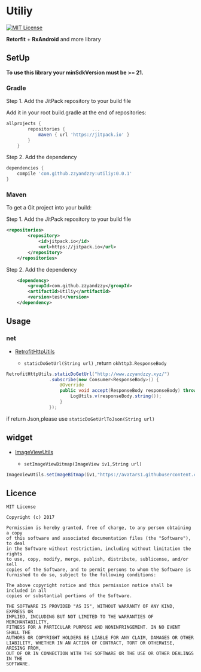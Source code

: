 # Utiliy

[![MIT License][101]][102]

**Retorfit** + **RxAndroid** and more library

## SetUp

**To use this library your minSdkVersion must be >= 21.**

### Gradle

Step 1. Add the JitPack repository to your build file

Add it in your root build.gradle at the end of repositories:

```gradle
allprojects {
		repositories {			...
			maven { url 'https://jitpack.io' }
		}
	}
```

Step 2. Add the dependency

```gradle
dependencies {
    compile 'com.github.zzyandzzy:utiliy:0.0.1'
}
```

### Maven

To get a Git project into your build:

Step 1. Add the JitPack repository to your build file

```xml
<repositories>
		<repository>
		    <id>jitpack.io</id>
		    <url>https://jitpack.io</url>
		</repository>
	</repositories>
```

Step 2. Add the dependency

```xml
	<dependency>
	    <groupId>com.github.zzyandzzy</groupId>
	    <artifactId>Utiliy</artifactId>
	    <version>test</version>
	</dependency>
```

## Usage

### net

- [RetrofitHttpUtils]([400])

  - `staticDoGetUrl(String url)` ,return `okhttp3.ResponseBody`
  
```java
RetrofitHttpUtils.staticDoGetUrl("http://www.zzyandzzy.xyz/")
                .subscribe(new Consumer<ResponseBody>() {
                    @Override
                    public void accept(ResponseBody responseBody) throws Exception {
                        LogUtils.v(responseBody.string());
                    }
                });
```
if return Json,please use `staticDoGetUrlToJson(String url)`

## widget

- [ImageViewUtils]([401])

  - `setImageViewBitmap(ImageView iv1,String url)`
  
```java
ImageViewUtils.setImageBitmap(iv1,"https://avatars1.githubusercontent.com/u/14029779?v=4&s=460");
```

## Licence
```licence
MIT License

Copyright (c) 2017 

Permission is hereby granted, free of charge, to any person obtaining a copy
of this software and associated documentation files (the "Software"), to deal
in the Software without restriction, including without limitation the rights
to use, copy, modify, merge, publish, distribute, sublicense, and/or sell
copies of the Software, and to permit persons to whom the Software is
furnished to do so, subject to the following conditions:

The above copyright notice and this permission notice shall be included in all
copies or substantial portions of the Software.

THE SOFTWARE IS PROVIDED "AS IS", WITHOUT WARRANTY OF ANY KIND, EXPRESS OR
IMPLIED, INCLUDING BUT NOT LIMITED TO THE WARRANTIES OF MERCHANTABILITY,
FITNESS FOR A PARTICULAR PURPOSE AND NONINFRINGEMENT. IN NO EVENT SHALL THE
AUTHORS OR COPYRIGHT HOLDERS BE LIABLE FOR ANY CLAIM, DAMAGES OR OTHER
LIABILITY, WHETHER IN AN ACTION OF CONTRACT, TORT OR OTHERWISE, ARISING FROM,
OUT OF OR IN CONNECTION WITH THE SOFTWARE OR THE USE OR OTHER DEALINGS IN THE
SOFTWARE.
```

[101]: https://img.shields.io/github/license/HeinrichReimer/material-intro.svg
[102]: https://mit-license.org/
[400]: https://github.com/zzyandzzy/Utiliy/blob/master/library/src/main/java/xyz/zzyandzzy/utiliy/net/RetrofitHttpUtils.java
[401]: https://github.com/zzyandzzy/Utiliy/blob/master/library/src/main/java/xyz/zzyandzzy/utiliy/widget/ImageViewUtils.java
